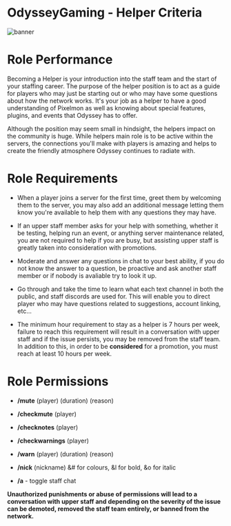 # OdysseyGaming - Helper Criteria 
![banner](https://cdn.discordapp.com/attachments/296281857232732161/923334275242283079/unknown.png)
# Role Performance

Becoming a Helper is your introduction into the staff team and the start of your staffing career. The purpose of the helper position is to act as a guide for players who may just be starting out or who may have some questions about how the network works. It's your job as a helper to have a good understanding of Pixelmon as well as knowing about special features, plugins, and events that Odyssey has to offer.

Although the position may seem small in hindsight, the helpers impact on the community is huge. While helpers main role is to be active within the servers, the connections you'll make with players is amazing and helps to create the friendly atmosphere Odyssey continues to radiate with.

# Role Requirements 

- When a player joins a server for the first time, greet them by welcoming them to the server, you may also add an additional message letting them know you're available to help them with any questions they may have.

- If an upper staff member asks for your help with something, whether it be testing, helping run an event, or anything server maintenance related, you are not required to help if you are busy, but assisting upper staff is greatly taken into consideration with promotions.

- Moderate and answer any questions in chat to your best ability, if you do not know the answer to a question, be proactive and ask another staff member or if nobody is avaliable try to look it up.

- Go through and take the time to learn what each text channel in both the public, and staff discords are used for. This will enable you to direct player who may have questions related to suggestions, account linking, etc... 

- The minimum hour requirement to stay as a helper is 7 hours per week, failure to reach this requirement will result in a conversation with upper staff and if the issue persists, you may be removed from the staff team. In addition to this, in order to be **considered** for a promotion, you must reach at least 10 hours per week.

# Role Permissions

- **/mute** (player) (duration) (reason)

- **/checkmute** (player)

- **/checknotes** (player)

- **/checkwarnings** (player) 

- **/warn** (player) (duration) (reason)

- **/nick** (nickname) &# for colours, &l for bold, &o for italic

- **/a** - toggle staff chat

**Unauthorized punishments or abuse of permissions will lead to a conversation with upper staff and depending on the severity of the issue can be demoted, removed the staff team entirely, or banned from the network.**
